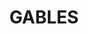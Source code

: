 ---
lastmod: '2025-04-06T06:05:20+00:00'
latitude: -33.672237
layout: suburb
longitude: 150.79576
postcode: '2765'
state: NSW
title: GABLES
url: /nsw/gables/
---